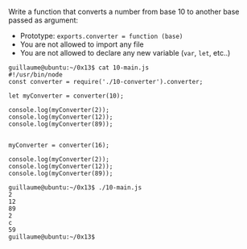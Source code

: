 Write a function that converts a number from base 10 to another base passed as argument:
- Prototype: ```exports.converter = function (base)```
- You are not allowed to import any file
- You are not allowed to declare any new variable (```var```, ```let```, etc..)
```
guillaume@ubuntu:~/0x13$ cat 10-main.js
#!/usr/bin/node
const converter = require('./10-converter').converter;

let myConverter = converter(10);

console.log(myConverter(2));
console.log(myConverter(12));
console.log(myConverter(89));


myConverter = converter(16);

console.log(myConverter(2));
console.log(myConverter(12));
console.log(myConverter(89));

guillaume@ubuntu:~/0x13$ ./10-main.js
2
12
89
2
c
59
guillaume@ubuntu:~/0x13$
```

